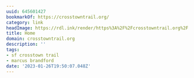 ```yaml
---
uuid: 645601427
bookmarkOf: https://crosstowntrail.org/
category: link
headImage: https://rdl.ink/render/https%3A%2F%2Fcrosstowntrail.org%2F
title: Home
domain: crosstowntrail.org
description: ''
tags:
- sf crosstown trail
- marcus brandford
date: '2023-01-26T19:50:07.048Z'
---
```



